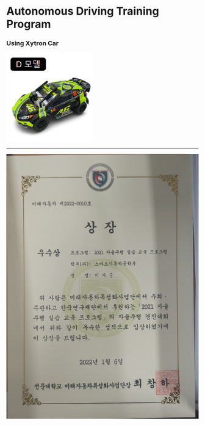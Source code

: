 # Autonomous Driving Training Program

### Using Xytron Car

![Xytron](https://github.com/KIJUN24/Autonomous-Driving-Training-Program/blob/master/Using%20Xytron.png)

***

![Prize](https://github.com/KIJUN24/Autonomous-Driving-Training-Program/blob/master/Autonomous%20Driving%20Award.png)
